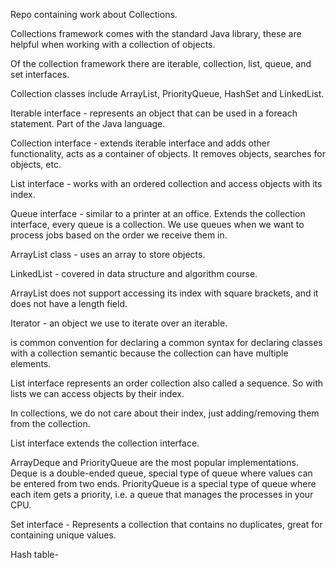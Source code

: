 Repo containing work about Collections.

Collections framework comes with the standard Java library, these are helpful when working with a collection of
objects.

Of the collection framework there are iterable, collection, list, queue, and set interfaces.

Collection classes include ArrayList, PriorityQueue, HashSet and LinkedList.  

Iterable interface - represents an object that can be used in a foreach statement. Part of the Java language. 

Collection interface - extends iterable interface and adds other functionality, acts as a container of objects. 
It removes objects, searches for objects, etc.

List interface - works with an ordered collection and access objects with its index.

Queue interface - similar to a printer at an office. Extends the collection interface, every queue is a collection.
We use queues when we want to process jobs based on the order we receive them in.

ArrayList class - uses an array to store objects.

LinkedList - covered in data structure and algorithm course.

ArrayList does not support accessing its index with square brackets, and it does not have a length field.

Iterator - an object we use to iterate over an iterable. 

<E> is common convention for declaring a common syntax for declaring classes with a collection semantic because the collection can have multiple elements. 

List interface represents an order collection also called a sequence. So with lists we can access objects by their index.

In collections, we do not care about their index, just adding/removing them from the collection.

List interface extends the collection interface.

ArrayDeque and PriorityQueue are the most popular implementations. Deque is a double-ended queue, special type of queue where values can be entered from two
ends.  PriorityQueue is a special type of queue where each item gets a priority, i.e. a queue that manages the processes in your CPU.

Set interface - Represents a collection that contains no duplicates, great for containing unique values.

Hash table- 




